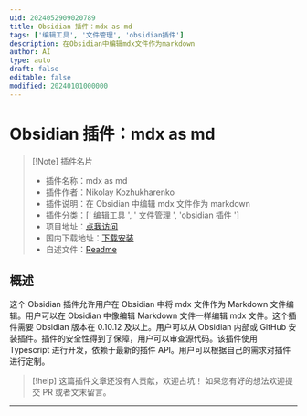 ```yaml
---
uid: 2024052909020789
title: Obsidian 插件：mdx as md
tags: ['编辑工具', '文件管理', 'obsidian插件']
description: 在Obsidian中编辑mdx文件作为markdown
author: AI
type: auto
draft: false
editable: false
modified: 20240101000000
---
```


# Obsidian 插件：mdx as md

> [!Note] 插件名片
> - 插件名称：mdx as md
> - 插件作者：Nikolay Kozhukharenko
> - 插件说明：在 Obsidian 中编辑 mdx 文件作为 markdown
> - 插件分类：[' 编辑工具 ', ' 文件管理 ', 'obsidian 插件 ']
> - 项目地址：[点我访问](https://github.com/mkozhukharenko/mdx-as-md-obsidian)
> - 国内下载地址：[下载安装](https://pkmer.cn/products/plugin/pluginMarket/?mdx-as-md-obsidian)
> - 自述文件：[Readme](https://ghproxy.net/https://raw.githubusercontent.com/mkozhukharenko/mdx-as-md-obsidian/main/README.md)

## 概述

这个 Obsidian 插件允许用户在 Obsidian 中将 mdx 文件作为 Markdown 文件编辑。用户可以在 Obsidian 中像编辑 Markdown 文件一样编辑 mdx 文件。这个插件需要 Obsidian 版本在 0.10.12 及以上。用户可以从 Obsidian 内部或 GitHub 安装插件。插件的安全性得到了保障，用户可以审查源代码。该插件使用 Typescript 进行开发，依赖于最新的插件 API。用户可以根据自己的需求对插件进行定制。

> [!help]
> 这篇插件文章还没有人贡献，欢迎占坑！
> 如果您有好的想法欢迎提交 PR 或者文末留言。

---




